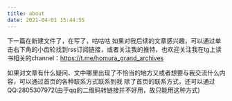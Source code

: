 ```yaml
---
title: about
date: 2021-04-01 15:44:55
---
```


下一篇在新建文件了，在写了，咕咕咕
如果对我后续的文章感兴趣，可以通过单击右下角的小齿轮找到rss订阅链接，或者关注我的推特，也欢迎关注我在tg上读书相关的channel：https://t.me/homura_grand_archives

如果对文章有什么疑问、文中哪里出现了不恰当的地方又或者想要与我交流什么内容，可以通过首页的各种联系方式联系到我
除了首页的联系方式，还可以通过QQ:2805307972(由于qq的二维码转链接并不好用，故只能用这种方式)

